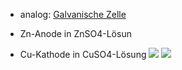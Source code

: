 - analog: [Galvanische Zelle](Galvanische%20Zelle.md) 

- Zn-Anode in ZnSO4-Lösun
- Cu-Kathode in CuSO4-Lösung
![](Pasted%20image%2020240709094354.png)
![](Pasted%20image%2020240710131958.png)
